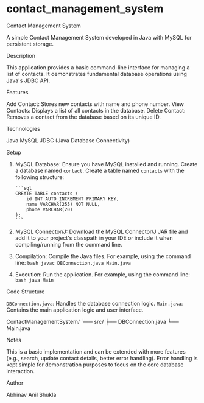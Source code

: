 # contact_management_system

 Contact Management System

A simple Contact Management System developed in Java with MySQL for persistent storage.

 Description

This application provides a basic command-line interface for managing a list of contacts. It demonstrates fundamental database operations using Java's JDBC API.

 Features

 Add Contact: Stores new contacts with name and phone number.
 View Contacts: Displays a list of all contacts in the database.
 Delete Contact: Removes a contact from the database based on its unique ID.

 Technologies

 Java
 MySQL
 JDBC (Java Database Connectivity)

 Setup

1.  MySQL Database:
     Ensure you have MySQL installed and running.
     Create a database named `contact`.
     Create a table named `contacts` with the following structure:

        ```sql
        CREATE TABLE contacts (
            id INT AUTO_INCREMENT PRIMARY KEY,
            name VARCHAR(255) NOT NULL,
            phone VARCHAR(20)
        );
        ```

2.  MySQL Connector/J:
     Download the MySQL Connector/J JAR file and add it to your project's classpath in your IDE or include it when compiling/running from the command line.

3.  Compilation:
     Compile the Java files.  For example, using the command line:
        ```bash
        javac DBConnection.java Main.java
        ```

4.  Execution:
     Run the application.  For example, using the command line:
        ```bash
        java Main
        ```

 Code Structure

 `DBConnection.java`: Handles the database connection logic.
 `Main.java`: Contains the main application logic and user interface.

 ContactManagementSystem/
  └── src/
      ├── DBConnection.java
      └── Main.java


 Notes

 This is a basic implementation and can be extended with more features (e.g., search, update contact details, better error handling).
 Error handling is kept simple for demonstration purposes to focus on the core database interaction.

 Author

Abhinav Anil Shukla


